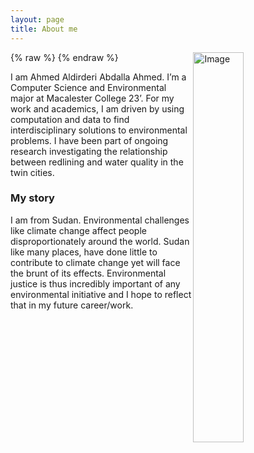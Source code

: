```yaml
---
layout: page
title: About me
---
```


{% raw %}
<img src=assets/img/ahmed-4.jpg alt="Image" width="40%" align="right" style="margin-right: 10px;">
{% endraw %}


I am Ahmed Aldirderi Abdalla Ahmed. I’m a Computer Science and Environmental major at Macalester College 23’. For my work and academics, I am driven by using computation and data to find interdisciplinary solutions to environmental problems. I have been part of ongoing research investigating the relationship between redlining and water quality in the twin cities. 

### My story

I am from Sudan. Environmental challenges like climate change affect people disproportionately around the world. Sudan like many places, have done little to contribute to climate change yet will face the brunt of its effects. Environmental justice is thus incredibly important of any environmental initiative and I hope to reflect that in my future career/work. 

